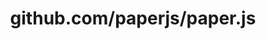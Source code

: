 ---
layout: post
title: github.com/paperjs/paper.js
categories: link
tags: [انگلیسی, گیت‌هاب, برنامه‌نویسی]
---